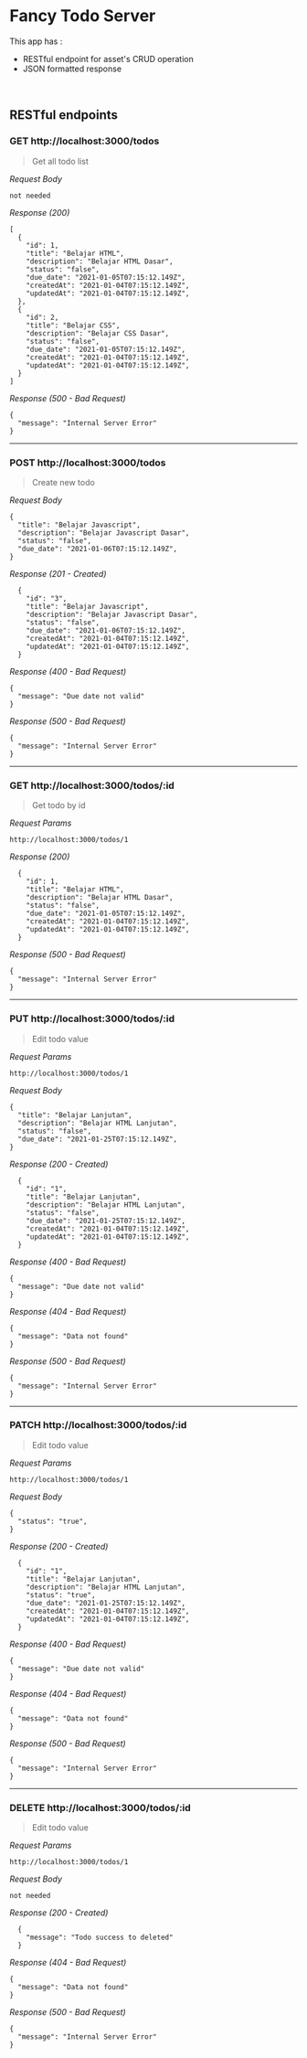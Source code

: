 # Fancy Todo Server
This app has : 
* RESTful endpoint for asset's CRUD operation
* JSON formatted response

&nbsp;

## RESTful endpoints
### GET http://localhost:3000/todos

> Get all todo list

_Request Body_
```
not needed
```

_Response (200)_
```
[
  {
    "id": 1,
    "title": "Belajar HTML",
    "description": "Belajar HTML Dasar",
    "status": "false",
    "due_date": "2021-01-05T07:15:12.149Z",
    "createdAt": "2021-01-04T07:15:12.149Z",
    "updatedAt": "2021-01-04T07:15:12.149Z",
  },
  {
    "id": 2,
    "title": "Belajar CSS",
    "description": "Belajar CSS Dasar",
    "status": "false",
    "due_date": "2021-01-05T07:15:12.149Z",
    "createdAt": "2021-01-04T07:15:12.149Z",
    "updatedAt": "2021-01-04T07:15:12.149Z",
  }
]
```

_Response (500 - Bad Request)_
```
{
  "message": "Internal Server Error"
}
```
---
### POST http://localhost:3000/todos

> Create new todo

_Request Body_
```
{
  "title": "Belajar Javascript",
  "description": "Belajar Javascript Dasar",
  "status": "false",
  "due_date": "2021-01-06T07:15:12.149Z",
}
```

_Response (201 - Created)_
```
  {
    "id": "3",
    "title": "Belajar Javascript",
    "description": "Belajar Javascript Dasar",
    "status": "false",
    "due_date": "2021-01-06T07:15:12.149Z",
    "createdAt": "2021-01-04T07:15:12.149Z",
    "updatedAt": "2021-01-04T07:15:12.149Z",
  }
```

_Response (400 - Bad Request)_
```
{
  "message": "Due date not valid"
}
```
_Response (500 - Bad Request)_
```
{
  "message": "Internal Server Error"
}
```
---
### GET http://localhost:3000/todos/:id

> Get todo by id

_Request Params_
```
http://localhost:3000/todos/1
```

_Response (200)_
```
  {
    "id": 1,
    "title": "Belajar HTML",
    "description": "Belajar HTML Dasar",
    "status": "false",
    "due_date": "2021-01-05T07:15:12.149Z",
    "createdAt": "2021-01-04T07:15:12.149Z",
    "updatedAt": "2021-01-04T07:15:12.149Z",
  }
```

_Response (500 - Bad Request)_
```
{
  "message": "Internal Server Error"
}
```
---
### PUT http://localhost:3000/todos/:id

> Edit todo value

_Request Params_
```
http://localhost:3000/todos/1
```
_Request Body_
```
{
  "title": "Belajar Lanjutan",
  "description": "Belajar HTML Lanjutan",
  "status": "false",
  "due_date": "2021-01-25T07:15:12.149Z",
}
```

_Response (200 - Created)_
```
  {
    "id": "1",
    "title": "Belajar Lanjutan",
    "description": "Belajar HTML Lanjutan",
    "status": "false",
    "due_date": "2021-01-25T07:15:12.149Z", 
    "createdAt": "2021-01-04T07:15:12.149Z",
    "updatedAt": "2021-01-04T07:15:12.149Z",
  }
```

_Response (400 - Bad Request)_
```
{
  "message": "Due date not valid"
}
```
_Response (404 - Bad Request)_
```
{
  "message": "Data not found"
}
```
_Response (500 - Bad Request)_
```
{
  "message": "Internal Server Error"
}
```
---
### PATCH http://localhost:3000/todos/:id

> Edit todo value

_Request Params_
```
http://localhost:3000/todos/1
```
_Request Body_
```
{
  "status": "true",
}
```

_Response (200 - Created)_
```
  {
    "id": "1",
    "title": "Belajar Lanjutan",
    "description": "Belajar HTML Lanjutan",
    "status": "true",
    "due_date": "2021-01-25T07:15:12.149Z", 
    "createdAt": "2021-01-04T07:15:12.149Z",
    "updatedAt": "2021-01-04T07:15:12.149Z",
  }
```

_Response (400 - Bad Request)_
```
{
  "message": "Due date not valid"
}
```
_Response (404 - Bad Request)_
```
{
  "message": "Data not found"
}
```
_Response (500 - Bad Request)_
```
{
  "message": "Internal Server Error"
}
```
---
### DELETE http://localhost:3000/todos/:id

> Edit todo value

_Request Params_
```
http://localhost:3000/todos/1
```
_Request Body_
```
not needed
```

_Response (200 - Created)_
```
  {
    "message": "Todo success to deleted"
  }
```

_Response (404 - Bad Request)_
```
{
  "message": "Data not found"
}
```
_Response (500 - Bad Request)_
```
{
  "message": "Internal Server Error"
}
```
